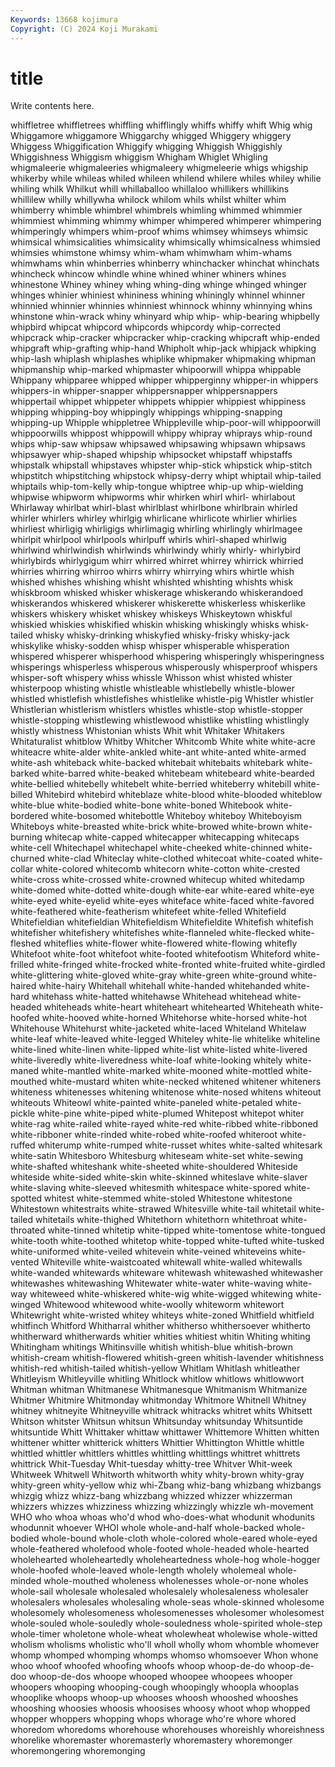 ```yaml
---
Keywords: 13668 kojimura
Copyright: (C) 2024 Koji Murakami
---
```


# title

Write contents here.



whiffletree whiffletrees whiffling whifflingly
whiffs whiffy whift Whig whig Whiggamore whiggamore Whiggarchy whigged Whiggery
whiggery Whiggess Whiggification Whiggify whigging Whiggish Whiggishly Whiggishness Whiggism whiggism
Whigham Whiglet Whigling whigmaleerie whigmaleeries whigmaleery whigmeleerie whigs whigship whikerby
while whileas whiled whileen whilend whilere whiles whiley whilie whiling
whilk Whilkut whill whillaballoo whillaloo whillikers whillikins whillilew whilly whillywha
whilock whilom whils whilst whilter whim whimberry whimble whimbrel whimbrels
whimling whimmed whimmier whimmiest whimming whimmy whimper whimpered whimperer whimpering
whimperingly whimpers whim-proof whims whimsey whimseys whimsic whimsical whimsicalities whimsicality
whimsically whimsicalness whimsied whimsies whimstone whimsy whim-wham whimwham whim-whams whimwhams
whin whinberries whinberry whinchacker whinchat whinchats whincheck whincow whindle whine
whined whiner whiners whines whinestone Whiney whiney whing whing-ding whinge
whinged whinger whinges whinier whiniest whininess whining whiningly whinnel whinner
whinnied whinnier whinnies whinniest whinnock whinny whinnying whins whinstone whin-wrack
whiny whinyard whip whip- whip-bearing whipbelly whipbird whipcat whipcord whipcords
whipcordy whip-corrected whipcrack whip-cracker whipcracker whip-cracking whipcraft whip-ended whipgraft whip-grafting
whip-hand Whipholt whip-jack whipjack whipking whip-lash whiplash whiplashes whiplike whipmaker
whipmaking whipman whipmanship whip-marked whipmaster whipoorwill whippa whippable Whippany whipparee
whipped whipper whipperginny whipper-in whippers whippers-in whipper-snapper whippersnapper whippersnappers whippertail
whippet whippeter whippets whippier whippiest whippiness whipping whipping-boy whippingly whippings
whipping-snapping whipping-up Whipple whippletree Whippleville whip-poor-will whippoorwill whippoorwills whippost whippowill
whippy whipray whiprays whip-round whips whip-saw whipsaw whipsawed whipsawing whipsawn
whipsaws whipsawyer whip-shaped whipship whipsocket whipstaff whipstaffs whipstalk whipstall whipstaves
whipster whip-stick whipstick whip-stitch whipstitch whipstitching whipstock whipsy-derry whipt whiptail
whip-tailed whiptails whip-tom-kelly whip-tongue whiptree whip-up whip-wielding whipwise whipworm whipworms
whir whirken whirl whirl- whirlabout Whirlaway whirlbat whirl-blast whirlblast whirlbone
whirlbrain whirled whirler whirlers whirley whirlgig whirlicane whirlicote whirlier whirlies
whirliest whirligig whirligigs whirlimagig whirling whirlingly whirlmagee whirlpit whirlpool whirlpools
whirlpuff whirls whirl-shaped whirlwig whirlwind whirlwindish whirlwinds whirlwindy whirly whirly-
whirlybird whirlybirds whirlygigum whirr whirred whirret whirrey whirrick whirried whirries
whirring whirroo whirrs whirry whirrying whirs whirtle whish whished whishes
whishing whisht whishted whishting whishts whisk whiskbroom whisked whisker whiskerage
whiskerando whiskerandoed whiskerandos whiskered whiskerer whiskerette whiskerless whiskerlike whiskers whiskery
whisket whiskey whiskeys Whiskeytown whiskful whiskied whiskies whiskified whiskin whisking
whiskingly whisks whisk-tailed whisky whisky-drinking whiskyfied whisky-frisky whisky-jack whiskylike whisky-sodden
whisp whisper whisperable whisperation whispered whisperer whisperhood whispering whisperingly whisperingness
whisperings whisperless whisperous whisperously whisperproof whispers whisper-soft whispery whiss whissle
Whisson whist whisted whister whisterpoop whisting whistle whistleable whistlebelly whistle-blower
whistled whistlefish whistlefishes whistlelike whistle-pig Whistler whistler Whistlerian whistlerism whistlers
whistles whistle-stop whistle-stopper whistle-stopping whistlewing whistlewood whistlike whistling whistlingly whistly
whistness Whistonian whists Whit whit Whitaker Whitakers Whitaturalist whitblow Whitby
Whitcher Whitcomb White white white-acre whiteacre white-alder white-ankled white-ant white-anted
white-armed white-ash whiteback white-backed whitebait whitebaits whitebark white-barked white-barred white-beaked
whitebeam whitebeard white-bearded white-bellied whitebelly whitebelt white-berried whiteberry whitebill white-billed
Whitebird whitebird whiteblaze white-blood white-blooded whiteblow white-blue white-bodied white-bone white-boned
Whitebook white-bordered white-bosomed whitebottle Whiteboy whiteboy Whiteboyism Whiteboys white-breasted white-brick
white-browed white-brown white-burning whitecap white-capped whitecapper whitecapping whitecaps white-cell Whitechapel
whitechapel white-cheeked white-chinned white-churned white-clad Whiteclay white-clothed whitecoat white-coated white-collar
white-colored whitecomb whitecorn white-cotton white-crested white-cross white-crossed white-crowned whitecup whited
whitedamp white-domed white-dotted white-dough white-ear white-eared white-eye white-eyed white-eyelid white-eyes
whiteface white-faced white-favored white-feathered white-featherism whitefeet white-felled Whitefield Whitefieldian whitefieldian
Whitefieldism Whitefieldite Whitefish whitefish whitefisher whitefishery whitefishes white-flanneled white-flecked white-fleshed
whiteflies white-flower white-flowered white-flowing whitefly Whitefoot white-foot whitefoot white-footed whitefootism
Whiteford white-frilled white-fringed white-frocked white-fronted white-fruited white-girdled white-glittering white-gloved white-gray
white-green white-ground white-haired white-hairy Whitehall whitehall white-handed whitehanded white-hard whitehass
white-hatted whitehawse Whitehead whitehead white-headed whiteheads white-heart whiteheart whitehearted Whiteheath
white-hoofed white-hooved white-horned Whitehorse white-horsed white-hot Whitehouse Whitehurst white-jacketed white-laced
Whiteland Whitelaw white-leaf white-leaved white-legged Whiteley white-lie whitelike whiteline white-lined
white-linen white-lipped white-list white-listed white-livered white-liveredly white-liveredness white-loaf white-looking whitely
white-maned white-mantled white-marked white-mooned white-mottled white-mouthed white-mustard whiten white-necked whitened
whitener whiteners whiteness whitenesses whitening whitenose white-nosed whitens whiteout whiteouts
Whiteowl white-painted white-paneled white-petaled white-pickle white-pine white-piped white-plumed Whitepost whitepot
whiter white-rag white-railed white-rayed white-red white-ribbed white-ribboned white-ribboner white-rinded white-robed
white-roofed whiteroot white-ruffed whiterump white-rumped white-russet whites white-salted whitesark white-satin
Whitesboro Whitesburg whiteseam white-set white-sewing white-shafted whiteshank white-sheeted white-shouldered Whiteside
whiteside white-sided white-skin white-skinned whiteslave white-slaver white-slaving white-sleeved whitesmith whitespace
white-spored white-spotted whitest white-stemmed white-stoled Whitestone whitestone Whitestown whitestraits white-strawed
Whitesville white-tail whitetail white-tailed whitetails white-thighed Whitethorn whitethorn whitethroat white-throated
white-tinned whitetip white-tipped white-tomentose white-tongued white-tooth white-toothed whitetop white-topped white-tufted
white-tusked white-uniformed white-veiled whitevein white-veined whiteveins white-vented Whiteville white-waistcoated whitewall
white-walled whitewalls white-wanded whitewards whiteware whitewash whitewashed whitewasher whitewashes whitewashing
Whitewater white-water white-waving white-way whiteweed white-whiskered white-wig white-wigged whitewing white-winged
Whitewood whitewood white-woolly whiteworm whitewort Whitewright white-wristed whitey whiteys white-zoned
Whitfield whitfield whitfinch Whitford Whitharral whither whitherso whithersoever whitherto whitherward
whitherwards whitier whities whitiest whitin Whiting whiting Whitingham whitings Whitinsville
whitish whitish-blue whitish-brown whitish-cream whitish-flowered whitish-green whitish-lavender whitishness whitish-red whitish-tailed
whitish-yellow Whitlam Whitlash whitleather Whitleyism Whitleyville whitling Whitlock whitlow whitlows
whitlowwort Whitman whitman Whitmanese Whitmanesque Whitmanism Whitmanize Whitmer Whitmire Whitmonday
whitmonday Whitmore Whitnell Whitney whitney whitneyite Whitneyville whitrack whitracks whitret
whits Whitsett Whitson whitster Whitsun whitsun Whitsunday whitsunday Whitsuntide whitsuntide
Whitt Whittaker whittaw whittawer Whittemore Whitten whitten whittener whitter whitterick
whitters Whittier Whittington Whittle whittle whittled whittler whittlers whittles whittling
whittlings whittret whittrets whittrick Whit-Tuesday Whit-tuesday whitty-tree Whitver Whit-week Whitweek
Whitwell Whitworth whitworth whity whity-brown whity-gray whity-green whity-yellow whiz whi-Zbang
whiz-bang whizbang whizbangs whizgig whizz whizz-bang whizzbang whizzed whizzer whizzerman
whizzers whizzes whizziness whizzing whizzingly whizzle wh-movement WHO who whoa
whoas who'd whod who-does-what whodunit whodunits whodunnit whoever WHOI whole
whole-and-half whole-backed whole-bodied whole-bound whole-cloth whole-colored whole-eared whole-eyed whole-feathered wholefood
whole-footed whole-headed whole-hearted wholehearted wholeheartedly wholeheartedness whole-hog whole-hogger whole-hoofed whole-leaved
whole-length wholely wholemeal whole-minded whole-mouthed wholeness wholenesses whole-or-none wholes whole-sail
wholesale wholesaled wholesalely wholesaleness wholesaler wholesalers wholesales wholesaling whole-seas whole-skinned
wholesome wholesomely wholesomeness wholesomenesses wholesomer wholesomest whole-souled whole-souledly whole-souledness whole-spirited
whole-step whole-timer wholetone whole-wheat wholewheat wholewise whole-witted wholism wholisms wholistic
who'll wholl wholly whom whomble whomever whomp whomped whomping whomps
whomso whomsoever Whon whone whoo whoof whoofed whoofing whoofs whoop
whoop-de-do whoop-de-doo whoop-de-dos whoope whooped whoopee whoopees whooper whoopers whooping
whooping-cough whoopingly whoopla whooplas whooplike whoops whoop-up whooses whoosh whooshed
whooshes whooshing whoosies whoosis whoosises whoosy whoot whop whopped whopper
whoppers whopping whops whorage who're whore whored whoredom whoredoms whorehouse
whorehouses whoreishly whoreishness whorelike whoremaster whoremasterly whoremastery whoremonger whoremongering whoremonging
